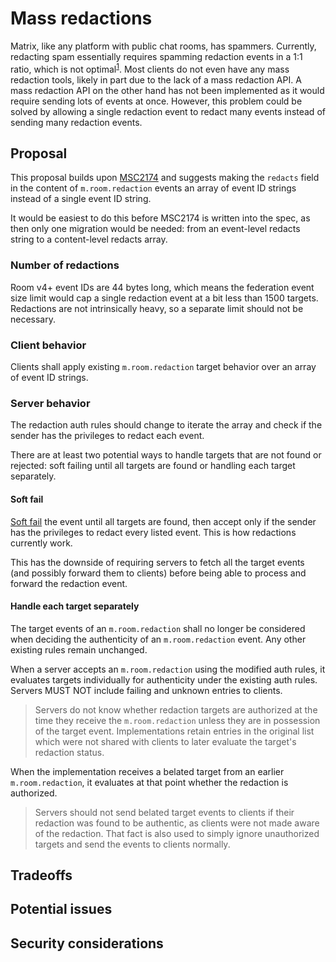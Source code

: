 # Mass redactions
Matrix, like any platform with public chat rooms, has spammers. Currently,
redacting spam essentially requires spamming redaction events in a 1:1 ratio,
which is not optimal<sup>[1]</sup>. Most clients do not even have any mass
redaction tools, likely in part due to the lack of a mass redaction API. A mass
redaction API on the other hand has not been implemented as it would require
sending lots of events at once. However, this problem could be solved by
allowing a single redaction event to redact many events instead of sending many
redaction events.

## Proposal
This proposal builds upon [MSC2174] and suggests making the `redacts` field
in the content of `m.room.redaction` events an array of event ID strings
instead of a single event ID string.

It would be easiest to do this before MSC2174 is written into the spec, as then
only one migration would be needed: from an event-level redacts string to a
content-level redacts array.

### Number of redactions
Room v4+ event IDs are 44 bytes long, which means the federation event size
limit would cap a single redaction event at a bit less than 1500 targets.
Redactions are not intrinsically heavy, so a separate limit should not be
necessary.

### Client behavior
Clients shall apply existing `m.room.redaction` target behavior over an array
of event ID strings.

### Server behavior
The redaction auth rules should change to iterate the array and check if the
sender has the privileges to redact each event.

There are at least two potential ways to handle targets that are not found or
rejected: soft failing until all targets are found or handling each target
separately.

#### Soft fail
[Soft fail] the event until all targets are found, then accept only if the
sender has the privileges to redact every listed event. This is how redactions
currently work.

This has the downside of requiring servers to fetch all the target events (and
possibly forward them to clients) before being able to process and forward the
redaction event.

#### Handle each target separately
The target events of an `m.room.redaction` shall no longer be considered when
deciding the authenticity of an `m.room.redaction` event. Any other existing
rules remain unchanged.

When a server accepts an `m.room.redaction` using the modified auth rules, it
evaluates targets individually for authenticity under the existing auth rules.
Servers MUST NOT include failing and unknown entries to clients.

> Servers do not know whether redaction targets are authorized at the time they
  receive the `m.room.redaction` unless they are in possession of the target
  event. Implementations retain entries in the original list which were not
  shared with clients to later evaluate the target's redaction status.

When the implementation receives a belated target from an earlier
`m.room.redaction`, it evaluates at that point whether the redaction is
authorized.

> Servers should not send belated target events to clients if their redaction
  was found to be authentic, as clients were not made aware of the redaction.
  That fact is also used to simply ignore unauthorized targets and send the
  events to clients normally.

## Tradeoffs

## Potential issues

## Security considerations


[1]: https://img.mau.lu/hEqqt.png
[MSC2174]: https://github.com/matrix-org/matrix-doc/pull/2174
[Soft fail]: https://matrix.org/docs/spec/server_server/r0.1.3#soft-failure

